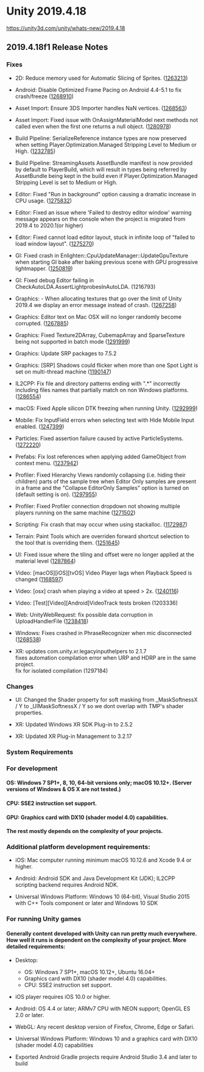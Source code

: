 # Unity 2019.4.18
https://unity3d.com/unity/whats-new/2019.4.18

## 2019.4.18f1 Release Notes


### Fixes
<ul>
<li><p>2D: Reduce memory used for Automatic Slicing of Sprites. (<a href="https://issuetracker.unity3d.com/issues/memory-access-violation-crash-when-slicing-sprites">1263213</a>)</p></li>
<li><p>Android: Disable Optimized Frame Pacing on Android 4.4-5.1 to fix crash/freeze (<a href="https://issuetracker.unity3d.com/issues/android-4-dot-4-crash-on-dvmgetvirtualizedmethod-cause-null-pointer-dereference-when-optimized-frame-pacing-is-enabled">1268910</a>)</p></li>
<li><p>Asset Import: Ensure 3DS Importer handles NaN vertices. (<a href="https://issuetracker.unity3d.com/issues/editor-crashes-on-generatesharedverticesindexlist-when-importing-3ds-file">1268563</a>)</p></li>
<li><p>Asset Import: Fixed issue with OnAssignMaterialModel next methods not called even when the first one returns a null object. (<a href="https://issuetracker.unity3d.com/issues/onassignmaterialmodel-postprocessor-is-called-only-once-when-reimporting-an-fbx">1280978</a>)</p></li>
<li><p>Build Pipeline: SerializeReference instance types are now preserved when setting Player.Optimization.Managed Stripping Level to Medium or High. (<a href="https://issuetracker.unity3d.com/issues/unitylinker-strips-classes-used-with-the-serializereference-attribute">1232785</a>)</p></li>
<li><p>Build Pipeline: StreamingAssets AssetBundle manifest is now provided by default to PlayerBuild, which will result in types being referred by AssetBundle being kept in the build even if Player.Optimization.Managed Stripping Level is set to Medium or High.</p></li>
<li><p>Editor: Fixed "Run in background" option causing a dramatic increase in CPU usage. (<a href="https://issuetracker.unity3d.com/issues/run-in-background-option-causes-a-dramatic-increase-in-cpu-usage">1275832</a>)</p></li>
<li><p>Editor: Fixed an issue where 'Failed to destroy editor window' warning message appears on the console when the project is migrated from 2019.4 to 2020.1(or higher)</p></li>
<li><p>Editor: Fixed cannot load editor layout, stuck in infinite loop of "failed to load window layout". (<a href="https://issuetracker.unity3d.com/issues/window-layout-cannot-load-editor-layout-stuck-in-infinite-loop-of-failed-to-load-window-layout">1275270</a>)</p></li>
<li><p>GI: Fixed crash in Enlighten::CpuUpdateManager::UpdateGpuTexture when starting GI bake after baking previous scene with GPU progressive lightmapper. (<a href="https://issuetracker.unity3d.com/issues/crash-in-enlighten-cpuupdatemanager-updategputexture-when-starting-gi-bake-after-baking-previous-scene-with-gpu-plm">1250819</a>)</p></li>
<li><p>GI: Fixed debug Editor failing in CheckAutoLDA.AssertLightprobesInAutoLDA. (1216793)</p></li>
<li><p>Graphics: - When allocating textures that go over the limit of Unity 2019.4 we display an error message instead of crash. (<a href="https://issuetracker.unity3d.com/issues/crash-when-calling-new-texture2d-16384-16384-textureformat-dot-rgbafloat-false-false">1267258</a>)</p></li>
<li><p>Graphics: Editor text on Mac OSX will no longer randomly become corrupted. (<a href="https://issuetracker.unity3d.com/issues/metal-editor-font-gets-corrupted-when-scrolling-through-console-error-messages">1267885</a>)</p></li>
<li><p>Graphics: Fixed Texture2DArray, CubemapArray and SparseTexture being not supported in batch mode (<a href="https://issuetracker.unity3d.com/issues/an-exception-is-thrown-when-creating-a-texture2darray-and-building-the-project-with-nographics-argument">1291999</a>)</p></li>
<li><p>Graphics: Update SRP packages to 7.5.2</p></li>
<li><p>Graphics: [SRP] Shadows could flicker when more than one Spot Light is set on multi-thread machine (<a href="https://issuetracker.unity3d.com/issues/shadows-flicker-when-more-than-one-spot-light-is-set">1190147</a>)</p></li>
<li><p>IL2CPP: Fix file and directory patterns ending with ".*" incorrectly including files names that partially match on non Windows platforms. (<a href="https://issuetracker.unity3d.com/issues/directory-dot-getfiles-ignores-dot-symbol-when-built-with-il2cpp">1286554</a>)</p></li>
<li><p>macOS: Fixed Apple silicon DTK freezing when running Unity. (<a href="https://issuetracker.unity3d.com/issues/macos-editor-freezes-on-dtk-when-running-macos-11-dot-1">1292999</a>)</p></li>
<li><p>Mobile: Fix InputField errors when selecting text with Hide Mobile Input enabled. (<a href="https://issuetracker.unity3d.com/issues/mobile-selecting-text-from-input-field-throws-exceptions-when-hide-mobile-input-is-enabled">1247399</a>)</p></li>
<li><p>Particles: Fixed assertion failure caused by active ParticleSystems. (<a href="https://issuetracker.unity3d.com/issues/urp-gettransforminfoexpectuptodate-rendererupdatemanager-dot-updateall-error-is-thrown-when-instantiating-prefabs-in-play-mode">1272220</a>)</p></li>
<li><p>Prefabs: Fix lost references when applying added GameObject from context menu. (<a href="https://issuetracker.unity3d.com/issues/prefabs-applying-added-gameobject-to-prefab-from-context-menu-makes-its-scripts-lose-references">1237942</a>)</p></li>
<li><p>Profiler: Fixed Hierarchy Views randomly collapsing (i.e. hiding their children) parts of the sample tree when Editor Only samples are present in a frame and the "Collapse EditorOnly Samples" option is turned on (default setting is on). (<a href="https://issuetracker.unity3d.com/issues/profiler-hierarchy-randomly-hides-parts-of-the-sample-hierarchy-if-editor-only-samples-are-present-and-set-to-be-collapsed">1297955</a>)</p></li>
<li><p>Profiler: Fixed Profiler connection dropdown not showing multiple players running on the same machine (<a href="https://issuetracker.unity3d.com/issues/profiler-window-does-not-show-multiple-available-targets-for-standalone-builds">1271502</a>)</p></li>
<li><p>Scripting: Fix crash that may occur when using stackalloc. (<a href="https://issuetracker.unity3d.com/issues/using-stackalloc-causes-a-hard-crash-with-stack-buffer-overflow-exception-code">1172987</a>)</p></li>
<li><p>Terrain: Paint Tools which are overriden forward shortcut selection to the tool that is overriding them. (<a href="https://issuetracker.unity3d.com/issues/pressing-raise-or-lower-terrain-shortcut-throws-an-error-when-terrain-tools-is-installed">1251645</a>)</p></li>
<li><p>UI: Fixed issue where the tiling and offset were no longer applied at the material level (<a href="https://issuetracker.unity3d.com/issues/tiling-and-offset-values-have-no-influnce-on-the-image-when-using-a-material-with-ui-shaders">1287864</a>)</p></li>
<li><p>Video: [macOS][iOS][tvOS] Video Player lags when Playback Speed is changed (<a href="https://issuetracker.unity3d.com/issues/macos-ios-tvos-video-player-lags-when-playback-speed-is-changed">1168597</a>)</p></li>
<li><p>Video: [osx] crash when playing a video at speed &gt; 2x. (<a href="https://issuetracker.unity3d.com/issues/editor-crash-on-aurogerbeepfactory-after-a-few-seconds-of-playing-video-when-playback-speed-is-bigger-than-1">1240116</a>)</p></li>
<li><p>Video: [Test][Video][Android]VideoTrack tests broken (1203336)</p></li>
<li><p>Web: UnityWebRequest: fix possible data corruption in UploadHandlerFile (<a href="https://issuetracker.unity3d.com/issues/uploading-file-using-uploadhandlerfile-generates-a-corrupt-file-when-the-progress-property-is-read">1238418</a>)</p></li>
<li><p>Windows: Fixes crashed in PhraseRecognizer when mic disconnected (<a href="https://issuetracker.unity3d.com/issues/crash-on-stackwalker-getcurrentcallstack-when-calling-grammarrecognizer-dot-stop-after-diconnecting-a-microphone">1268538</a>)</p></li>
<li><p>XR: updates com.unity.xr.legacyinputhelpers to 2.1.7<br> fixes automation compilation error when URP and HDRP are in the same project.<br>
fix for isolated compilation
(1297184)</p></li>
</ul>

### Changes
<ul>
<li><p>UI: Changed the Shader property for soft masking from _MaskSoftnessX / Y to _UIMaskSoftnessX / Y so we dont overlap with TMP's shader properties.</p></li>
<li><p>XR: Updated Windows XR SDK Plug-in to 2.5.2</p></li>
<li><p>XR: Updated XR Plug-in Management to 3.2.17</p></li>
</ul>

### System Requirements

### For development

#### OS: Windows 7 SP1+, 8, 10, 64-bit versions only; macOS 10.12+. (Server versions of Windows & OS X are not tested.)

#### CPU: SSE2 instruction set support.

#### GPU: Graphics card with DX10 (shader model 4.0) capabilities.

#### The rest mostly depends on the complexity of your projects.

### Additional platform development requirements:
<ul>
<li><p>iOS: Mac computer running minimum macOS 10.12.6 and Xcode 9.4 or higher.</p></li>
<li><p>Android: Android SDK and Java Development Kit (JDK); IL2CPP scripting backend requires Android NDK.</p></li>
<li><p>Universal Windows Platform: Windows 10 (64-bit), Visual Studio 2015 with C++ Tools component or later and Windows 10 SDK</p></li>
</ul>

### For running Unity games

#### Generally content developed with Unity can run pretty much everywhere. How well it runs is dependent on the complexity of your project. More detailed requirements:
<ul>
<li><p>Desktop:</p> 
<ul>
<li>OS: Windows 7 SP1+, macOS 10.12+, Ubuntu 16.04+</li>
<li>Graphics card with DX10 (shader model 4.0) capabilities.</li>
<li>CPU: SSE2 instruction set support.</li>
</ul></li>
<li><p>iOS player requires iOS 10.0 or higher.</p></li>
<li><p>Android: OS 4.4 or later; ARMv7 CPU with NEON support; OpenGL ES 2.0 or later.</p></li>
<li><p>WebGL: Any recent desktop version of Firefox, Chrome, Edge or Safari.</p></li>
<li><p>Universal Windows Platform: Windows 10 and a graphics card with DX10 (shader model 4.0) capabilities</p></li>
<li><p>Exported Android Gradle projects require Android Studio 3.4 and later to build</p></li>
</ul>
